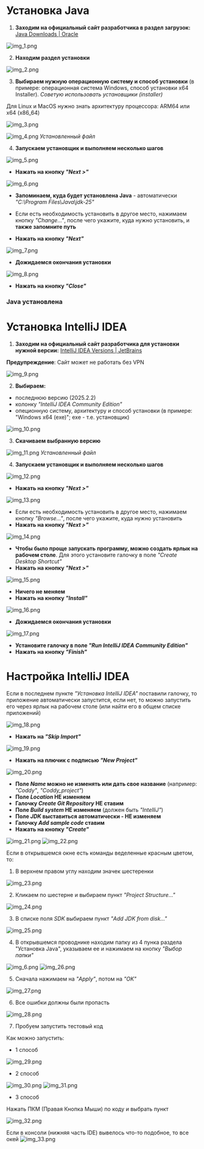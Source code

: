 # Установка Java
1. **Заходим на официальный сайт разработчика в раздел загрузок:** [Java Downloads | Oracle](https://www.oracle.com/java/technologies/downloads/)

![img_1.png](img/img_1.png)

2. **Находим раздел установки**

![img_2.png](img/img_2.png)

3. **Выбираем нужную операционную систему и способ установки** (в примере: операционная система Windows, способ установки x64 Installer). _Советую использовать установщики (installer)_

Для Linux и MacOS нужно знать архитектуру процессора: ARM64 или x64 (x86_64)

![img_3.png](img/img_3.png)

![img_4.png](img/img_4.png)
_Установленный файл_

4. **Запускаем установщик и выполняем несколько шагов**

![img_5.png](img/img_5.png)
- **Нажать на кнопку _"Next >"_**

![img_6.png](img/img_6.png)
- **Запоминаем, куда будет установлена Java** - автоматически _"C:\Program Files\Java\jdk-25\"_

- Если есть необходимость установить в другое место, нажимаем кнопку _"Change..."_, после чего укажите, куда нужно установить, и **также запомните путь**

- **Нажать на кнопку _"Next"_**

![img_7.png](img/img_7.png)

- **Дожидаемся окончания установки**

![img_8.png](img/img_8.png)

- **Нажать на кнопку _"Close"_**

### Java установлена

# Установка IntelliJ IDEA

1. **Заходим на официальный сайт разработчика для установки нужной версии:** [IntelliJ IDEA Versions | JetBrains](https://www.jetbrains.com/ru-ru/idea/download/other.html?ysclid=mfx9xzpn49182689824)

**Предупреждение**: Сайт может не работать без VPN

![img_9.png](img/img_9.png)

2. **Выбираем:**
 - последнюю версию (2025.2.2)
 - колонку _"IntelliJ IDEA Community Edition"_
 - опеционную систему, архитектуру и способ установки (в примере: "Windows x64 (exe)"; exe - т.е. установщик)

![img_10.png](img/img_10.png)

3. **Скачиваем выбранную версию**

![img_11.png](img/img_11.png)
_Установленный файл_

4. **Запускаем установщик и выполняем несколько шагов**

![img_12.png](img/img_12.png)

- **Нажать на кнопку _"Next >"_**

![img_13.png](img/img_13.png)

- Если есть необходимость установить в другое место, нажимаем кнопку _"Browse..."_, после чего укажите, куда нужно установить
- **Нажать на кнопку _"Next >"_**

![img_14.png](img/img_14.png)

- **Чтобы было проще запускать программу, можно создать ярлык на рабочем столе**. Для этого установите галочку в поле _"Create Desktop Shortcut"_
- **Нажать на кнопку _"Next >"_**

![img_15.png](img/img_15.png)

- **Ничего не меняем**
- **Нажать на кнопку _"Install"_**

![img_16.png](img/img_16.png)

- **Дожидаемся окончания установки**

![img_17.png](img/img_17.png)

- **Установите галочку в поле _"Run IntelliJ IDEA Community Edition"_**
- **Нажать на кнопку _"Finish"_**

# Настройка IntelliJ IDEA

Если в последнем пункте _"Установка IntelliJ IDEA"_ поставили галочку, то приложение автоматически запустится, если нет, то можно запустить его через ярлык на рабочем столе (или найти его в общем списке приложений)

![img_18.png](img/img_18.png)

- **Нажать на _"Skip Import"_**

![img_19.png](img/img_19.png)

- **Нажать на плючик с подписью _"New Project"_**

![img_20.png](img/img_20.png)

- **Поле _Name_ можно не изменять или дать свое название** (например: _"Coddy"_, _"Coddy_project"_)
- **Поле _Location_ НЕ изменяем**
- **Галочку _Create Git Repository_ НЕ ставим**
- **Поле _Build system_ НЕ изменяем** (должен быть _"IntelliJ"_)
- **Поле _JDK_ выставиться автоматически - НЕ изменяем**
- **Галочку _Add sample code_ ставим**
- **Нажать на кнопку _"Create"_**


![img_21.png](img/img_21.png)
![img_22.png](img/img_22.png)

Если в открывшемся окне есть команды веделенные красным цветом, то:

1. В верхнем правом углу находим значек шестеренки

![img_23.png](img/img_23.png)

2. Кликаем по шестерне и выбираем пункт _"Project Structure..."_

![img_24.png](img/img_24.png)

3. В списке поля _SDK_ выбираем пункт _"Add JDK from disk..."_

![img_25.png](img/img_25.png)

4. В открывшемся проводнике находим папку из 4 пунка раздела "Установка Java", указываем ее и нажимаем на кнопку _"Выбор папки"_

![img_6.png](img/img_6.png)
![img_26.png](img/img_26.png)

5. Сначала нажимаем на _"Apply"_, потом на _"OK"_

![img_27.png](img/img_27.png)

6. Все ошибки должны были пропасть

![img_28.png](img/img_28.png)

7. Пробуем запустить тестовый код

Как можно запустить:

- 1 способ

![img_29.png](img/img_29.png)

- 2 способ

![img_30.png](img/img_30.png)
![img_31.png](img/img_31.png)

- 3 способ

Нажать ПКМ (Правая Кнопка Мыши) по коду и выбрать пункт

![img_32.png](img/img_32.png)

Если в консоли (нижняя часть IDE) вывелось что-то подобное, то все окей
![img_33.png](img/img_33.png)